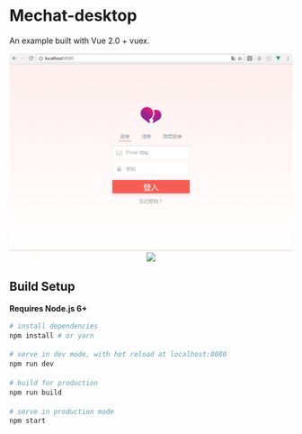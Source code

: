 # Mechat-desktop

An example built with Vue 2.0 + vuex.

<p align="center">
    <img src="./screenshots/login.jpg" width="700px">
    <img src="http://122.51.127.114/images/architecture.jpg">
</p>

## Build Setup

**Requires Node.js 6+**

``` bash
# install dependencies
npm install # or yarn

# serve in dev mode, with hot reload at localhost:8080
npm run dev

# build for production
npm run build

# serve in production mode
npm start
```
